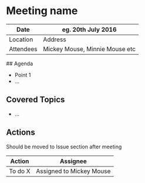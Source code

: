 # Meeting name

| Date | eg. 20th July 2016 |
| ---- | ------------------ |
| Location | Address |
| Attendees | Mickey Mouse, Minnie Mouse etc |

## Agenda

* Point 1
* ...

## Covered Topics

* ...

## Actions

Should be moved to Issue section after meeting

| Action | Assignee |
| ------ | -------- |
| To do X | Assigned to Mickey Mouse |
